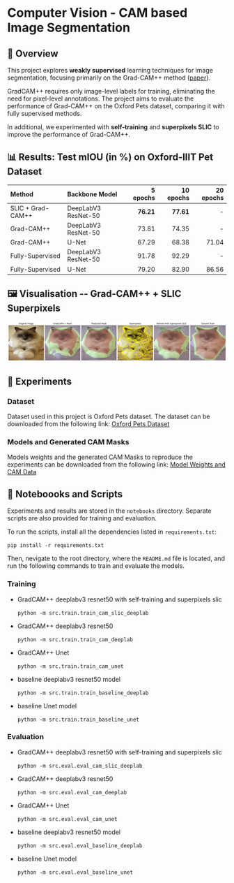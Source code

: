 # Computer Vision - CAM based Image Segmentation

## 📖 Overview

This project explores **weakly supervised** learning techniques for image segmentation, focusing primarily on the Grad-CAM++ method ([paper](https://arxiv.org/abs/1710.11063)).

GradCAM++ requires only image-level labels for training, eliminating the need for pixel-level annotations. The project aims to evaluate the performance of Grad-CAM++ on the Oxford Pets dataset, comparing it with fully supervised methods.

In additional, we experimented with **self-training** and **superpixels SLIC** to improve the performance of Grad-CAM++.

## 📊 Results: Test mIOU (in %) on Oxford-IIIT Pet Dataset

| Method             | Backbone Model      | 5 epochs  | 10 epochs | 20 epochs |
|:-------------------|:--------------------|----------:|----------:|----------:|
| SLIC + Grad-CAM++  | DeepLabV3 ResNet-50 | **76.21** | **77.61** | -         |
| Grad-CAM++         | DeepLabV3 ResNet-50 | 73.81     | 74.35     | -         |
| Grad-CAM++         | U-Net               | 67.29     | 68.38     | 71.04     |
| Fully-Supervised   | DeepLabV3 ResNet-50 | 91.78     | 92.29     | -         |
| Fully-Supervised   | U-Net               | 79.20     | 82.90     | 86.56     |

## 🖼️ Visualisation -- Grad-CAM++ + SLIC Superpixels

![gradcam_slic_demo_img](docs/assets/gradcam_slic_demo.png)

## 🧪 Experiments

### Dataset

Dataset used in this project is Oxford Pets dataset. The dataset can be downloaded from the following link:
[Oxford Pets Dataset](https://www.robots.ox.ac.uk/~vgg/data/pets/)

### Models and Generated CAM Masks

Models weights and the generated CAM Masks to reproduce the experiments can be downloaded from the following link:
[Model Weights and CAM Data](https://www.icloud.com/iclouddrive/05f4KsOqKw_NywJZlf6qifJ5g#GradCAM-Weakly-Supervision)

## 🚀 Noteboooks and Scripts

Experiments and results are stored in the `notebooks` directory. Separate scripts are also provided for training and evaluation.

To run the scripts, install all the dependencies listed in `requirements.txt`:

```shell
pip install -r requirements.txt
```

Then, nevigate to the root directory, where the `README.md` file is located, and run the following commands to train and evaluate the models.

### Training

- GradCAM++ deeplabv3 resnet50 with self-training and superpixels slic

    ```shell
    python -m src.train.train_cam_slic_deeplab
    ```

- GradCAM++ deeplabv3 resnet50

    ```shell
    python -m src.train.train_cam_deeplab
    ```

- GradCAM++ Unet

    ```shell
    python -m src.train.train_cam_unet
    ```

- baseline deeplabv3 resnet50 model

    ```shell
    python -m src.train.train_baseline_deeplab
    ```

- baseline Unet model

    ```shell
    python -m src.train.train_baseline_unet
    ```

### Evaluation

- GradCAM++ deeplabv3 resnet50 with self-training and superpixels slic

    ```shell
    python -m src.eval.eval_cam_slic_deeplab
    ```

- GradCAM++ deeplabv3 resnet50

    ```shell
    python -m src.eval.eval_cam_deeplab
    ```

- GradCAM++ Unet

    ```shell
    python -m src.eval.eval_cam_unet
    ```

- baseline deeplabv3 resnet50 model

    ```shell
    python -m src.eval.eval_baseline_deeplab 
    ```

- baseline Unet model

    ```shell
    python -m src.eval.eval_baseline_unet
    ```
